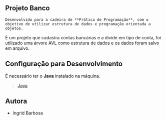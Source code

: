 ## Projeto Banco
    Desenvolvido para a cadeira de **Prática de Programação**, com o objetivo de utilizar estrutura de dados e programação orientada a objetos.
  É um projeto que cadastra contas bancárias e a divide em tipo de conta, foi utilizado uma árvore AVL como estrutura de dados e os dados foram salvo em arquivo.
  
 ## Configuração para Desenvolvimento
  É necessário ter o **Java** instalado na máquina.
  > [Java](https://www.oracle.com/java/technologies/javase-jdk13-downloads.html)
  
  ## Autora
  - Ingrid Barbosa

